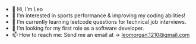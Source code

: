 - 👋 Hi, I’m Leo
- 👀 I’m interested in sports performance & improving my coding abilities!
- 🌱 I’m currently learning leetcode questions for technical job interviews.
- 💞️ I’m looking for my first role as a software developer.
- 📫 How to reach me: Send me an email at -> leomorgan.1210@gmail.com

<!---
Shadyxstep/Shadyxstep is a ✨ special ✨ repository because its `README.md` (this file) appears on your GitHub profile.
You can click the Preview link to take a look at your changes.
--->
